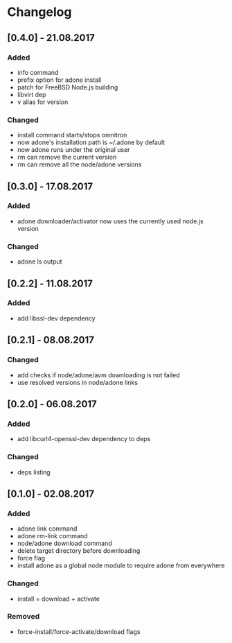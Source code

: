 # Changelog

## [0.4.0] - 21.08.2017
### Added
- info command
- prefix option for adone install
- patch for FreeBSD Node.js building
- libvirt dep
- v alias for version

### Changed
- install command starts/stops omnitron
- now adone's installation path is ~/.adone by default
- now adone runs under the original user
- rm can remove the current version
- rm can remove all the node/adone versions

## [0.3.0] - 17.08.2017
### Added
- adone downloader/activator now uses the currently used node.js version

### Changed
- adone ls output

## [0.2.2] - 11.08.2017
### Added
- add libssl-dev dependency

## [0.2.1] - 08.08.2017
### Changed
- add checks if node/adone/avm downloading is not failed
- use resolved versions in node/adone links

## [0.2.0] - 06.08.2017
### Added
- add libcurl4-openssl-dev dependency to deps

### Changed
- deps listing

## [0.1.0] - 02.08.2017
### Added
- adone link command
- adone rm-link command
- node/adone download command
- delete target directory before downloading
- force flag
- install adone as a global node module to require adone from everywhere

### Changed
- install = download + activate

### Removed
- force-install/force-activate/download flags